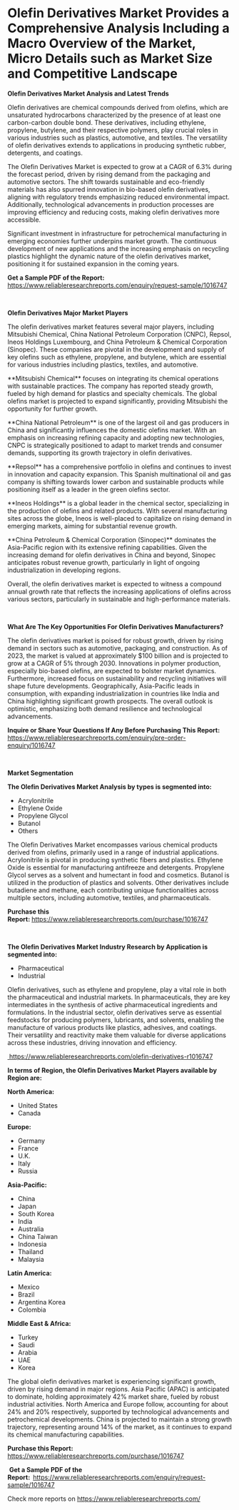 <p><h1>Olefin Derivatives Market Provides a Comprehensive Analysis Including a Macro Overview of the Market, Micro Details such as Market Size and Competitive Landscape</h1></p><p><strong>Olefin Derivatives Market Analysis and Latest Trends</strong></p>
<p><p>Olefin derivatives are chemical compounds derived from olefins, which are unsaturated hydrocarbons characterized by the presence of at least one carbon-carbon double bond. These derivatives, including ethylene, propylene, butylene, and their respective polymers, play crucial roles in various industries such as plastics, automotive, and textiles. The versatility of olefin derivatives extends to applications in producing synthetic rubber, detergents, and coatings.</p><p>The Olefin Derivatives Market is expected to grow at a CAGR of 6.3% during the forecast period, driven by rising demand from the packaging and automotive sectors. The shift towards sustainable and eco-friendly materials has also spurred innovation in bio-based olefin derivatives, aligning with regulatory trends emphasizing reduced environmental impact. Additionally, technological advancements in production processes are improving efficiency and reducing costs, making olefin derivatives more accessible.</p><p>Significant investment in infrastructure for petrochemical manufacturing in emerging economies further underpins market growth. The continuous development of new applications and the increasing emphasis on recycling plastics highlight the dynamic nature of the olefin derivatives market, positioning it for sustained expansion in the coming years.</p></p>
<p><strong>Get a Sample PDF of the Report:&nbsp;</strong> <a href="https://www.reliableresearchreports.com/enquiry/request-sample/1016747?utm_campaign=3278&utm_medium=2&utm_source=Github&utm_content=ia&utm_term=06042025&utm_id=olefin-derivatives">https://www.reliableresearchreports.com/enquiry/request-sample/1016747</a></p>
<p>&nbsp;</p>
<p><strong>Olefin Derivatives Major Market Players</strong></p>
<p><p>The olefin derivatives market features several major players, including Mitsubishi Chemical, China National Petroleum Corporation (CNPC), Repsol, Ineos Holdings Luxembourg, and China Petroleum & Chemical Corporation (Sinopec). These companies are pivotal in the development and supply of key olefins such as ethylene, propylene, and butylene, which are essential for various industries including plastics, textiles, and automotive.</p><p>**Mitsubishi Chemical** focuses on integrating its chemical operations with sustainable practices. The company has reported steady growth, fueled by high demand for plastics and specialty chemicals. The global olefins market is projected to expand significantly, providing Mitsubishi the opportunity for further growth.</p><p>**China National Petroleum** is one of the largest oil and gas producers in China and significantly influences the domestic olefins market. With an emphasis on increasing refining capacity and adopting new technologies, CNPC is strategically positioned to adapt to market trends and consumer demands, supporting its growth trajectory in olefin derivatives.</p><p>**Repsol** has a comprehensive portfolio in olefins and continues to invest in innovation and capacity expansion. This Spanish multinational oil and gas company is shifting towards lower carbon and sustainable products while positioning itself as a leader in the green olefins sector.</p><p>**Ineos Holdings** is a global leader in the chemical sector, specializing in the production of olefins and related products. With several manufacturing sites across the globe, Ineos is well-placed to capitalize on rising demand in emerging markets, aiming for substantial revenue growth.</p><p>**China Petroleum & Chemical Corporation (Sinopec)** dominates the Asia-Pacific region with its extensive refining capabilities. Given the increasing demand for olefin derivatives in China and beyond, Sinopec anticipates robust revenue growth, particularly in light of ongoing industrialization in developing regions.</p><p>Overall, the olefin derivatives market is expected to witness a compound annual growth rate that reflects the increasing applications of olefins across various sectors, particularly in sustainable and high-performance materials.</p></p>
<p>&nbsp;</p>
<p><strong>What Are The Key Opportunities For Olefin Derivatives Manufacturers?</strong></p>
<p><p>The olefin derivatives market is poised for robust growth, driven by rising demand in sectors such as automotive, packaging, and construction. As of 2023, the market is valued at approximately $100 billion and is projected to grow at a CAGR of 5% through 2030. Innovations in polymer production, especially bio-based olefins, are expected to bolster market dynamics. Furthermore, increased focus on sustainability and recycling initiatives will shape future developments. Geographically, Asia-Pacific leads in consumption, with expanding industrialization in countries like India and China highlighting significant growth prospects. The overall outlook is optimistic, emphasizing both demand resilience and technological advancements.</p></p>
<p><strong>Inquire or Share Your Questions If Any Before Purchasing This Report:</strong> <a href="https://www.reliableresearchreports.com/enquiry/pre-order-enquiry/1016747?utm_campaign=3278&utm_medium=2&utm_source=Github&utm_content=ia&utm_term=06042025&utm_id=olefin-derivatives">https://www.reliableresearchreports.com/enquiry/pre-order-enquiry/1016747</a></p>
<p>&nbsp;</p>
<p><strong>Market Segmentation</strong></p>
<p><strong>The Olefin Derivatives Market Analysis by types is segmented into:</strong></p>
<p><ul><li>Acrylonitrile</li><li>Ethylene Oxide</li><li>Propylene Glycol</li><li>Butanol</li><li>Others</li></ul></p>
<p><p>The Olefin Derivatives Market encompasses various chemical products derived from olefins, primarily used in a range of industrial applications. Acrylonitrile is pivotal in producing synthetic fibers and plastics. Ethylene Oxide is essential for manufacturing antifreeze and detergents. Propylene Glycol serves as a solvent and humectant in food and cosmetics. Butanol is utilized in the production of plastics and solvents. Other derivatives include butadiene and methane, each contributing unique functionalities across multiple sectors, including automotive, textiles, and pharmaceuticals.</p></p>
<p><strong>Purchase this Report:&nbsp;</strong><a href="https://www.reliableresearchreports.com/purchase/1016747?utm_campaign=3278&utm_medium=2&utm_source=Github&utm_content=ia&utm_term=06042025&utm_id=olefin-derivatives">https://www.reliableresearchreports.com/purchase/1016747</a></p>
<p>&nbsp;</p>
<p><strong>The Olefin Derivatives Market Industry Research by Application is segmented into:</strong></p>
<p><ul><li>Pharmaceutical</li><li>Industrial</li></ul></p>
<p><p>Olefin derivatives, such as ethylene and propylene, play a vital role in both the pharmaceutical and industrial markets. In pharmaceuticals, they are key intermediates in the synthesis of active pharmaceutical ingredients and formulations. In the industrial sector, olefin derivatives serve as essential feedstocks for producing polymers, lubricants, and solvents, enabling the manufacture of various products like plastics, adhesives, and coatings. Their versatility and reactivity make them valuable for diverse applications across these industries, driving innovation and efficiency.</p></p>
<p><a href="https://www.reliableresearchreports.com/olefin-derivatives-r1016747?utm_campaign=3278&utm_medium=2&utm_source=Github&utm_content=ia&utm_term=06042025&utm_id=olefin-derivatives">&nbsp;https://www.reliableresearchreports.com/olefin-derivatives-r1016747</a></p>
<p><strong>In terms of Region, the Olefin Derivatives Market Players available by Region are:</strong></p>
<p>
    <p> <strong> North America: </strong>
        <ul>
            <li>United States</li>
            <li>Canada</li>
        </ul>
        </p> 
    <p> <strong> Europe: </strong>
        <ul>
            <li>Germany</li>
            <li>France</li>
            <li>U.K.</li>
            <li>Italy</li>
            <li>Russia</li>
        </ul>
        </p> 
    <p> <strong> Asia-Pacific: </strong>
        <ul>
            <li>China</li>
            <li>Japan</li>
            <li>South Korea</li>
            <li>India</li>
            <li>Australia</li>
            <li>China Taiwan</li>
            <li>Indonesia</li>
            <li>Thailand</li>
            <li>Malaysia</li>
        </ul>
        </p> 
    <p> <strong> Latin America: </strong>
        <ul>
            <li>Mexico</li>
            <li>Brazil</li>
            <li>Argentina Korea</li>
            <li>Colombia</li>
        </ul>
        </p> 
    <p> <strong> Middle East & Africa: </strong>
        <ul>
            <li>Turkey</li>
            <li>Saudi</li>
            <li>Arabia</li>
            <li>UAE</li>
            <li>Korea</li>
        </ul>
    </p>
    </p>
<p><p>The global olefin derivatives market is experiencing significant growth, driven by rising demand in major regions. Asia Pacific (APAC) is anticipated to dominate, holding approximately 42% market share, fueled by robust industrial activities. North America and Europe follow, accounting for about 24% and 20% respectively, supported by technological advancements and petrochemical developments. China is projected to maintain a strong growth trajectory, representing around 14% of the market, as it continues to expand its chemical manufacturing capabilities.</p></p>
<p><strong>Purchase this Report: </strong><a href="https://www.reliableresearchreports.com/purchase/1016747?utm_campaign=3278&utm_medium=2&utm_source=Github&utm_content=ia&utm_term=06042025&utm_id=olefin-derivatives">https://www.reliableresearchreports.com/purchase/1016747</a></p>
<p>&nbsp;<strong>Get a Sample PDF of the Report:&nbsp;&nbsp;</strong><a href="https://www.reliableresearchreports.com/enquiry/request-sample/1016747?utm_campaign=3278&utm_medium=2&utm_source=Github&utm_content=ia&utm_term=06042025&utm_id=olefin-derivatives">https://www.reliableresearchreports.com/enquiry/request-sample/1016747</a></p>
<p><strong></strong></p>
<p>Check more reports on <a href="https://www.reliableresearchreports.com/?utm_campaign=3278&utm_medium=2&utm_source=Github&utm_content=ia&utm_term=06042025&utm_id=olefin-derivatives">https://www.reliableresearchreports.com/</a></p>